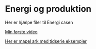 # Energi og produktion

Her er hjælpe filer til Energi casen


[Min første video](https://youtu.be/PXpPUWbB3ek)

[Her er mapel ark med tidserie eksempler](./Maple/Tidsserie_eksempler.mw)